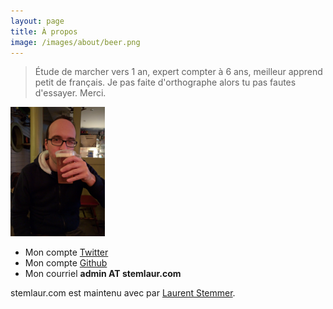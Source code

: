 ```yaml
---
layout: page
title: À propos
image: /images/about/beer.png
---
```


<blockquote>
Étude de marcher vers 1 an, expert compter à 6 ans, meilleur apprend petit de français.
Je pas faite d'orthographe alors tu pas fautes d'essayer.
Merci.
</blockquote>

<img src="/assets/images/me.png" width="30%">

* Mon compte [Twitter](https://twitter.com/stemlaur) <i class="fa fa-twitter"></i>
* Mon compte [Github](https://github.com/stemlaur) <i class="fa fa-github-alt"></i>
* Mon courriel **admin AT stemlaur.com** <i class="fa fa-envelope-o" aria-hidden="true"></i>

stemlaur.com est maintenu avec <i class="fa fa-heart"></i> par [Laurent Stemmer](https://twitter.com/stemlaur).




